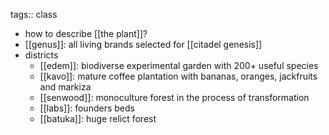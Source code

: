 tags:: class

- how to describe [[the plant]]?
- [[genus]]: all living brands selected for [[citadel genesis]]
- districts
	- [[edem]]: biodiverse experimental garden with 200+ useful species
	- [[kavo]]: mature coffee plantation with bananas, oranges, jackfruits and markiza
	- [[senwood]]: monoculture forest in the process of transformation
	- [[labs]]: founders beds
	- [[batuka]]: huge relict forest